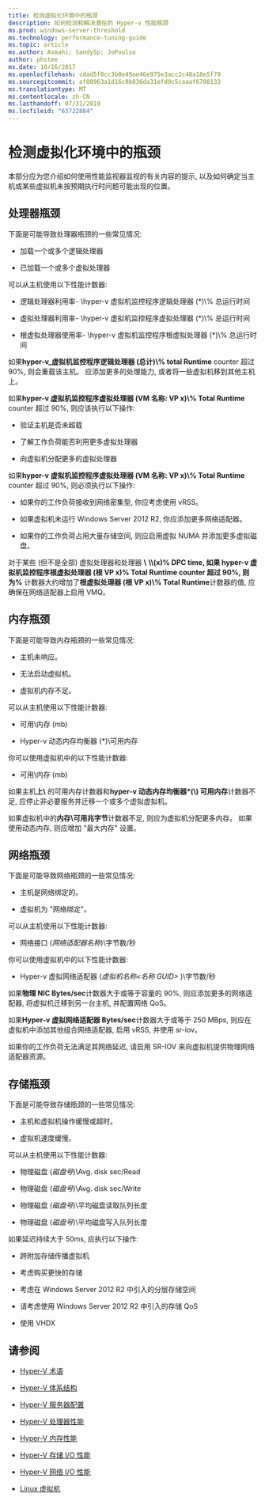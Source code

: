 ```yaml
---
title: 检测虚拟化环境中的瓶颈
description: 如何检测和解决潜在的 Hyper-v 性能瓶颈
ms.prod: windows-server-threshold
ms.technology: performance-tuning-guide
ms.topic: article
ms.author: Asmahi; SandySp; JoPoulso
author: phstee
ms.date: 10/16/2017
ms.openlocfilehash: cdad5f0cc3b0e49ae46e975e3acc2c48a18e5f70
ms.sourcegitcommit: af80963a1d16c0b836da31efd9c5caaaf6708133
ms.translationtype: MT
ms.contentlocale: zh-CN
ms.lasthandoff: 07/31/2019
ms.locfileid: "63722884"
---
```

# <a name="detecting-bottlenecks-in-a-virtualized-environment"></a>检测虚拟化环境中的瓶颈

本部分应为您介绍如何使用性能监视器监视的有关内容的提示, 以及如何确定当主机或某些虚拟机未按预期执行时问题可能出现的位置。

## <a name="processor-bottlenecks"></a>处理器瓶颈

下面是可能导致处理器瓶颈的一些常见情况:

-   加载一个或多个逻辑处理器

-   已加载一个或多个虚拟处理器

可以从主机使用以下性能计数器:

-   逻辑处理器利用率- \\hyper-v 虚拟机监控程序逻辑处理器 (\*)\\% 总运行时间

-   虚拟处理器利用率- \\hyper-v 虚拟机监控程序虚拟处理器 (\*)\\% 总运行时间

-   根虚拟处理器使用率- \\hyper-v 虚拟机监控程序根虚拟处理器 (\*)\\% 总运行时间

如果**hyper-v\_虚拟机监控程序逻辑处理器 (总计)\\% total Runtime** counter 超过 90%, 则会重载该主机。 应添加更多的处理能力, 或者将一些虚拟机移到其他主机上。

如果**hyper-v 虚拟机监控程序虚拟处理器 (VM 名称: VP x)\\% Total Runtime** counter 超过 90%, 则应该执行以下操作:

-   验证主机是否未超载

-   了解工作负荷能否利用更多虚拟处理器

-   向虚拟机分配更多的虚拟处理器

如果**hyper-v 虚拟机监控程序虚拟处理器 (VM 名称: VP x)\\% Total Runtime** counter 超过 90%, 则必须执行以下操作:

-   如果你的工作负荷接收到网络密集型, 你应考虑使用 vRSS。

-   如果虚拟机未运行 Windows Server 2012 R2, 你应添加更多网络适配器。

-   如果你的工作负荷占用大量存储空间, 则应启用虚拟 NUMA 并添加更多虚拟磁盘。

对于某些 (但不是全部) 虚拟处理器和处理器 **\\** **\\\\(x)% DPC time, 如果 hyper-v 虚拟机监控程序根虚拟处理器 (根 VP x)% Total Runtime counter 超过 90%, 则为%** 计数器大约增加了**根虚拟处理器 (根 VP x)\\% Total Runtime**计数器的值, 应确保在网络适配器上启用 VMQ。

## <a name="memory-bottlenecks"></a>内存瓶颈

下面是可能导致内存瓶颈的一些常见情况:

-   主机未响应。

-   无法启动虚拟机。

-   虚拟机内存不足。

可以从主机使用以下性能计数器:

-   可用\\内存 (mb)

-   Hyper-v 动态内存均衡器 (\*)\\可用内存

你可以使用虚拟机中的以下性能计数器:

-   可用\\内存 (mb)

如果主机**上\\** 的可用内存计数器和**hyper-v 动态内存均衡器\*(\\) 可用内存**计数器不足, 应停止非必要服务并迁移一个或多个虚拟虚拟机。

如果虚拟机中的**内存\\可用兆字节**计数器不足, 则应为虚拟机分配更多内存。 如果使用动态内存, 则应增加 "最大内存" 设置。

## <a name="network-bottlenecks"></a>网络瓶颈

下面是可能导致网络瓶颈的一些常见情况:

-   主机是网络绑定的。

-   虚拟机为 "网络绑定"。

可以从主机使用以下性能计数器:

-   网络接口 (*网络适配器名称*)\\字节数/秒

你可以使用虚拟机中的以下性能计数器:

-   Hyper-v 虚拟网络适配器 (*虚拟机名称&lt;名称 GUID&gt;* )\\字节数/秒

如果**物理 NIC Bytes/sec**计数器大于或等于容量的 90%, 则应添加更多的网络适配器, 将虚拟机迁移到另一台主机, 并配置网络 QoS。

如果**Hyper-v 虚拟网络适配器 Bytes/sec**计数器大于或等于 250 MBps, 则应在虚拟机中添加其他组合网络适配器, 启用 vRSS, 并使用 sr-iov。

如果你的工作负荷无法满足其网络延迟, 请启用 SR-IOV 来向虚拟机提供物理网络适配器资源。

## <a name="storage-bottlenecks"></a>存储瓶颈

下面是可能导致存储瓶颈的一些常见情况:

-   主机和虚拟机操作缓慢或超时。

-   虚拟机速度缓慢。

可以从主机使用以下性能计数器:

-   物理磁盘 (*磁盘号*)\\Avg. disk sec/Read

-   物理磁盘 (*磁盘号*)\\Avg. disk sec/Write

-   物理磁盘 (*磁盘号*)\\平均磁盘读取队列长度

-   物理磁盘 (*磁盘号*)\\平均磁盘写入队列长度

如果延迟持续大于 50ms, 应执行以下操作:

-   跨附加存储传播虚拟机

-   考虑购买更快的存储

-   考虑在 Windows Server 2012 R2 中引入的分层存储空间

-   请考虑使用 Windows Server 2012 R2 中引入的存储 QoS

-   使用 VHDX

## <a name="see-also"></a>请参阅

-   [Hyper-V 术语](terminology.md)

-   [Hyper-V 体系结构](architecture.md)

-   [Hyper-V 服务器配置](configuration.md)

-   [Hyper-V 处理器性能](processor-performance.md)

-   [Hyper-V 内存性能](memory-performance.md)

-   [Hyper-V 存储 I/O 性能](storage-io-performance.md)

-   [Hyper-V 网络 I/O 性能](network-io-performance.md)

-   [Linux 虚拟机](linux-virtual-machine-considerations.md)
